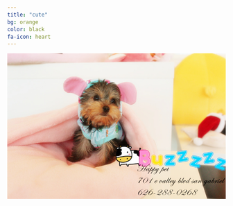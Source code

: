 ```yaml
---
title: "cute"
bg: orange
color: black
fa-icon: heart
---
```


<div style="text-align: center;"><img src="photos/happypet/IMG_8271____mr1 396490539446.jpg" /></div>
